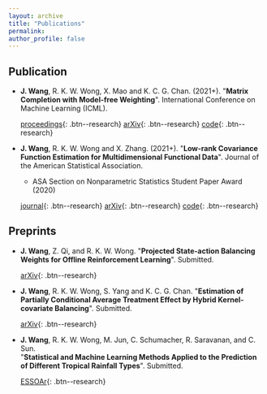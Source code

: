 ```yaml
---
layout: archive
title: "Publications"
permalink: 
author_profile: false
---
```


## Publication


- **J. Wang**, R. K. W. Wong, X. Mao and K. C. G. Chan. (2021+). "**Matrix Completion with Model-free Weighting**". International Conference on Machine Learning (ICML).

  [proceedings](http://proceedings.mlr.press/v139/wang21x/wang21x.pdf){: .btn--research} [arXiv](https://arxiv.org/abs/2106.05850){: .btn--research}  [code](https://github.com/jiayiwang1017/MC-weighting-code){: .btn--research}


- **J. Wang**, R. K. W. Wong and X. Zhang. (2021+). "**Low-rank Covariance Function Estimation for Multidimensional Functional Data**". Journal of the American Statistical Association.
  - ASA Section on Nonparametric Statistics Student Paper Award (2020)

  [journal](https://www.tandfonline.com/doi/full/10.1080/01621459.2020.1820344){: .btn--research} [arXiv](https://arxiv.org/abs/2008.12919){: .btn--research}  [code](https://github.com/jiayiwang1017/mfdacov-code){: .btn--research}


## Preprints

- **J. Wang**, Z. Qi, and R. K. W. Wong.  "**Projected State-action Balancing Weights for Offline Reinforcement Learning**". Submitted.

  [arXiv](https://arxiv.org/abs/2109.04640){: .btn--research} 


- **J. Wang**, R. K. W. Wong, S. Yang and K. C. G. Chan.  "**Estimation of Partially Conditional Average Treatment Effect by Hybrid Kernel-covariate Balancing**". Submitted.

  [arXiv](https://arxiv.org/abs/2103.03437){: .btn--research} 
  
  
- **J. Wang**,  R. K. W. Wong, M. Jun, C. Schumacher, R. Saravanan, and C. Sun.  
		"**Statistical and Machine Learning Methods Applied to the Prediction of Different Tropical Rainfall Types**". Submitted.
		
  [ESSOAr](https://www.essoar.org/doi/abs/10.1002/essoar.10507122.1){: .btn--research} 





